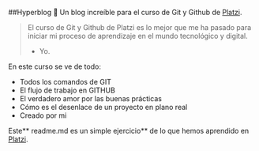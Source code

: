 ##Hyperblog 💚
Un blog increíble para el curso de Git y Github de [Platzi](https://platzi.com/new-home/ "Platzi").
> El curso de Git y Github de Platzi es lo mejor que me ha pasado para iniciar mi proceso de aprendizaje en el mundo tecnológico y digital.
> - Yo.

En este curso se ve de todo:
* Todos los comandos de GIT
* El flujo de trabajo en GITHUB
* El verdadero amor por las buenas prácticas
* Cómo es el desenlace de un proyecto en plano real
* Creado por mi

Este** readme.md es un simple ejercicio** de lo que hemos aprendido en [Platzi](https://platzi.com/new-home/ "Platzi").